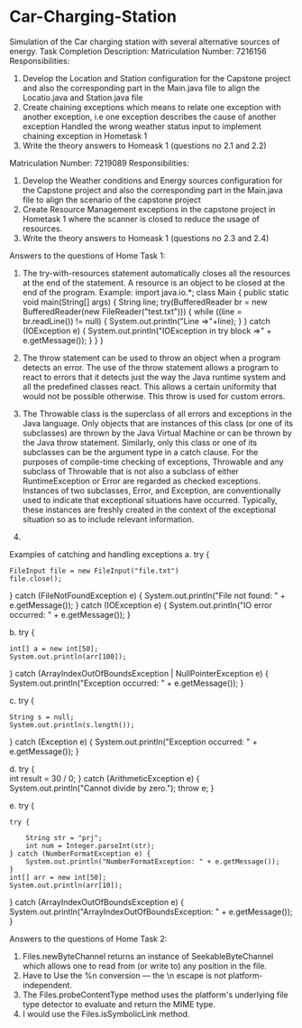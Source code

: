 # Car-Charging-Station
Simulation of the Car charging station with several alternative sources of energy. 
Task Completion Description:
Matriculation Number: 7216156
Responsibilities:
1. Develop the Location and Station configuration for the Capstone project and also the corresponding part in the Main.java file to align the Locatio.java and Station.java file
2. Create chaining exceptions which means to relate one exception with another exception, i.e one exception describes the cause of another exception
   Handled the wrong weather status input to implement chaining exception in Hometask 1
3. Write the theory answers to Homeask 1 (questions no 2.1 and 2.2)


Matriculation Number: 7219089
Responsibilities: 
1. Develop the Weather conditions and Energy sources configuration for the Capstone project and also the corresponding part in the Main.java file to align the scenario of the capstone project
2. Create Resource Management exceptions in the capstone project in Hometask 1 where the scanner is closed to reduce the usage of resources.
3. Write the theory answers to Homeask 1 (questions no 2.3 and 2.4)









Answers to the questions of Home Task 1:


1. The try-with-resources statement automatically closes all the resources at the end of the statement.
A resource is an object to be closed at the end of the program.
Example: 
import java.io.*;
class Main {
  public static void main(String[] args) {
    String line;
    try(BufferedReader br = new BufferedReader(new FileReader("test.txt"))) {
      while ((line = br.readLine()) != null) {
        System.out.println("Line =>"+line);
      }
    } catch (IOException e) {
      System.out.println("IOException in try block =>" + e.getMessage());
    }
  }
}


2. The throw statement can be used to throw an object when a program detects an error. The use of the throw statement allows a program to react to errors that it detects just the way the Java runtime system and all the predefined classes react. This allows a certain uniformity that would not be possible otherwise. This throw is used for custom errors.

3. The Throwable class is the superclass of all errors and exceptions in the Java language. Only objects that are instances of this class (or one of its subclasses) are thrown by the Java Virtual Machine or can be thrown by the Java throw statement. Similarly, only this class or one of its subclasses can be the argument type in a catch clause. For the purposes of compile-time checking of exceptions, Throwable and any subclass of Throwable that is not also a subclass of either RuntimeException or Error are regarded as checked exceptions.
Instances of two subclasses, Error, and Exception, are conventionally used to indicate that exceptional situations have occurred. Typically, these instances are freshly created in the context of the exceptional situation so as to include relevant information.

4.
  Examples of catching and handling exceptions
  a.
  try {
    
    FileInput file = new FileInput("file.txt")
    file.close();
} catch (FileNotFoundException e) {
    System.out.println("File not found: " + e.getMessage());
} catch (IOException e) {
    System.out.println("IO error occurred: " + e.getMessage());
}

b.
try {
    
    int[] a = new int[50];
    System.out.println(arr[100]);
} catch (ArrayIndexOutOfBoundsException | NullPointerException e) {
    System.out.println("Exception occurred: " + e.getMessage());
}

c. 
try {
    
    String s = null;
    System.out.println(s.length()); 
} catch (Exception e) {
    System.out.println("Exception occurred: " + e.getMessage());
}

d.
try {   
    int result = 30 / 0; 
} catch (ArithmeticException e) {
    System.out.println("Cannot divide by zero.");
    throw e; 
}

e.
try {
   
    try {
        
        String str = "prj";
        int num = Integer.parseInt(str); 
    } catch (NumberFormatException e) {
        System.out.println("NumberFormatException: " + e.getMessage());
    }
    int[] arr = new int[50];
    System.out.println(arr[10]); 
} catch (ArrayIndexOutOfBoundsException e) {
    System.out.println("ArrayIndexOutOfBoundsException: " + e.getMessage());
}




Answers to the questions of Home Task 2:

1. Files.newByteChannel returns an instance of SeekableByteChannel which allows one to read from (or write to) any position in the file.
2. Have to Use the %n conversion — the \n escape is not platform-independent.
3. The Files.probeContentType method uses the platform's underlying file type detector to evaluate and return the MIME type.
4. I would use the Files.isSymbolicLink method.

